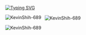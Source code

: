 [![Typing SVG](https://readme-typing-svg.herokuapp.com?font=Chakra+Petch&weight=600&size=21&duration=6020&pause=80&color=63BA50&width=435&lines=Welcom+to+Kevin's+GitHub+%F0%9F%8E%8A;%E6%AD%A1%E8%BF%8E%E4%BE%86%E5%88%B0+Kevin+%E7%9A%84+GitHub+%F0%9F%8E%8A)](https://git.io/typing-svg)


<p>
    <picture>
      <source media="(prefers-color-scheme: light)" srcset="https://github-readme-stats.vercel.app/api?username=KevinShih-689&show_icons=true&theme=city_lights&hide_border=false&bg_color=00000000&border_color=5C8CB2">
      <img
        src="https://github-readme-stats.vercel.app/api?username=KevinShih-689&show_icons=true&theme=material-palenight&hide_border=true&bg_color=00000000"
        alt="KevinShih-689"
        align="left"
        />
    </picture>
  </p>
  
<p>
&nbsp;
  <picture>
      <source media="(prefers-color-scheme: light)" srcset="https://github-readme-streak-stats.herokuapp.com/?user=KevinShih-689&theme=city_lights&hide_border=false&background=00000000&border=5C8CB2">
      <img
      src="https://github-readme-streak-stats.herokuapp.com/?user=KevinShih-689&theme=material-palenight&hide_border=true&background=00000000"
      alt="KevinShih-689"
      align="center"
      />
  </picture>
</p>
  
  <p>
    &nbsp;
    <picture>
      <source media="(prefers-color-scheme: light)" srcset="https://github-readme-stats.vercel.app/api/top-langs?username=KevinShih-689&show_icons=true&theme=city_lights&hide_border=true&layout=compact&bg_color=00000000">
      <img
      src="https://github-readme-stats.vercel.app/api/top-langs?username=KevinShih-689&show_icons=true&theme=material-palenight&hide_border=true&layout=compact"
      alt="KevinShih-689"
      align="left"
      />
    </picture>
      
  </p>

<!--
**KevinShih-689/KevinShih-689** is a ✨ _special_ ✨ repository because its `README.md` (this file) appears on your GitHub profile.


Here are some ideas to get you started:

- 🔭 I’m currently working on ...
- 🌱 I’m currently learning ...
- 👯 I’m looking to collaborate on ...
- 🤔 I’m looking for help with ...
- 💬 Ask me about ...
- 📫 How to reach me: ...
- 😄 Pronouns: ...
- ⚡ Fun fact: ...
-->
